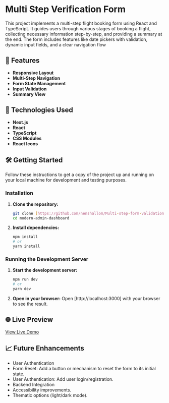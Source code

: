 # Multi Step Verification Form

This project implements a multi-step flight booking form using React and TypeScript. It guides users through various stages of booking a flight, collecting necessary information step-by-step, and providing a summary at the end. The form includes features like date pickers with validation, dynamic input fields, and a clear navigation flow

## 🌟 Features

* **Responsive Layout** 
* **Multi-Step Navigation** 
* **Form State Management** 
* **Input Validation** 
* **Summary View** 

## 🚀 Technologies Used

* **Next.js** 
* **React** 
* **TypeScript** 
* **CSS Modules** 
* **React Icons** 

## 🛠️ Getting Started

Follow these instructions to get a copy of the project up and running on your local machine for development and testing purposes.

### Installation

1.  **Clone the repository:**
    ```bash
    git clone [https://github.com/nenshallom/Multi-step-form-validation]
    cd modern-admin-dashboard
    ```

2.  **Install dependencies:**
    ```bash
    npm install
    # or
    yarn install
    ```

### Running the Development Server

1.  **Start the development server:**
    ```bash
    npm run dev
    # or
    yarn dev
    ```

2.  **Open in your browser:**
    Open [http://localhost:3000] with your browser to see the result.


## 🌐 Live Preview

[View Live Demo](https://multistepverification.netlify.app/)

## 📈 Future Enhancements

* User Authentication
* Form Reset: Add a button or mechanism to reset the form to its initial state.
* User Authentication: Add user login/registration.
* Backend Integration
* Accessibility improvements.
* Thematic options (light/dark mode).